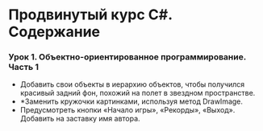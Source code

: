 # Продвинутый курс C#. Содержание 

### Урок 1. Объектно-ориентированное программирование. Часть 1

  - Добавить свои объекты в иерархию объектов, чтобы получился красивый задний фон, похожий на полет в звездном пространстве.
  - *Заменить кружочки картинками, используя метод DrawImage.
  -  Предусмотреть кнопки «Начало игры», «Рекорды», «Выход». Добавить на заставку имя автора.


